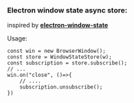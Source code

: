 ### Electron window state async store:

inspired by **[electron-window-state](https://github.com/mawie81/electron-window-state)**


Usage:

    const win = new BrowserWindow();
    const store = WindowStateStore(w);
    const subscription = store.subscribe();
    // ...
    win.on("close", ()=>{
        // ....
        subscription.unsubscribe();
    })